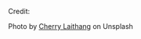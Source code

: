 Credit:

Photo by [Cherry Laithang](https://unsplash.com/photos/NmPpz1jA_JE?utm_source=unsplash&utm_medium=referral&utm_content=creditCopyText) on Unsplash
